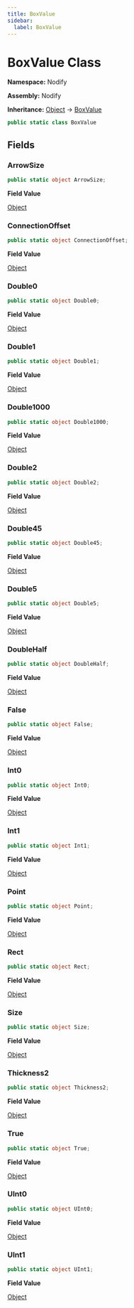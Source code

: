 ```yaml
---
title: BoxValue
sidebar:
  label: BoxValue
---
```


# BoxValue Class  
  
**Namespace:** Nodify  
  
**Assembly:** Nodify  
  
**Inheritance:** [Object](https://docs.microsoft.com/en-us/dotnet/api/System.Object) → [BoxValue](Nodify_BoxValue)  
  
```csharp  
public static class BoxValue  
```  
  
## Fields  
  
### ArrowSize  
  
```csharp  
public static object ArrowSize;  
```  
  
**Field Value**  
  
[Object](https://docs.microsoft.com/en-us/dotnet/api/System.Object)  
  
### ConnectionOffset  
  
```csharp  
public static object ConnectionOffset;  
```  
  
**Field Value**  
  
[Object](https://docs.microsoft.com/en-us/dotnet/api/System.Object)  
  
### Double0  
  
```csharp  
public static object Double0;  
```  
  
**Field Value**  
  
[Object](https://docs.microsoft.com/en-us/dotnet/api/System.Object)  
  
### Double1  
  
```csharp  
public static object Double1;  
```  
  
**Field Value**  
  
[Object](https://docs.microsoft.com/en-us/dotnet/api/System.Object)  
  
### Double1000  
  
```csharp  
public static object Double1000;  
```  
  
**Field Value**  
  
[Object](https://docs.microsoft.com/en-us/dotnet/api/System.Object)  
  
### Double2  
  
```csharp  
public static object Double2;  
```  
  
**Field Value**  
  
[Object](https://docs.microsoft.com/en-us/dotnet/api/System.Object)  
  
### Double45  
  
```csharp  
public static object Double45;  
```  
  
**Field Value**  
  
[Object](https://docs.microsoft.com/en-us/dotnet/api/System.Object)  
  
### Double5  
  
```csharp  
public static object Double5;  
```  
  
**Field Value**  
  
[Object](https://docs.microsoft.com/en-us/dotnet/api/System.Object)  
  
### DoubleHalf  
  
```csharp  
public static object DoubleHalf;  
```  
  
**Field Value**  
  
[Object](https://docs.microsoft.com/en-us/dotnet/api/System.Object)  
  
### False  
  
```csharp  
public static object False;  
```  
  
**Field Value**  
  
[Object](https://docs.microsoft.com/en-us/dotnet/api/System.Object)  
  
### Int0  
  
```csharp  
public static object Int0;  
```  
  
**Field Value**  
  
[Object](https://docs.microsoft.com/en-us/dotnet/api/System.Object)  
  
### Int1  
  
```csharp  
public static object Int1;  
```  
  
**Field Value**  
  
[Object](https://docs.microsoft.com/en-us/dotnet/api/System.Object)  
  
### Point  
  
```csharp  
public static object Point;  
```  
  
**Field Value**  
  
[Object](https://docs.microsoft.com/en-us/dotnet/api/System.Object)  
  
### Rect  
  
```csharp  
public static object Rect;  
```  
  
**Field Value**  
  
[Object](https://docs.microsoft.com/en-us/dotnet/api/System.Object)  
  
### Size  
  
```csharp  
public static object Size;  
```  
  
**Field Value**  
  
[Object](https://docs.microsoft.com/en-us/dotnet/api/System.Object)  
  
### Thickness2  
  
```csharp  
public static object Thickness2;  
```  
  
**Field Value**  
  
[Object](https://docs.microsoft.com/en-us/dotnet/api/System.Object)  
  
### True  
  
```csharp  
public static object True;  
```  
  
**Field Value**  
  
[Object](https://docs.microsoft.com/en-us/dotnet/api/System.Object)  
  
### UInt0  
  
```csharp  
public static object UInt0;  
```  
  
**Field Value**  
  
[Object](https://docs.microsoft.com/en-us/dotnet/api/System.Object)  
  
### UInt1  
  
```csharp  
public static object UInt1;  
```  
  
**Field Value**  
  
[Object](https://docs.microsoft.com/en-us/dotnet/api/System.Object)  
  

